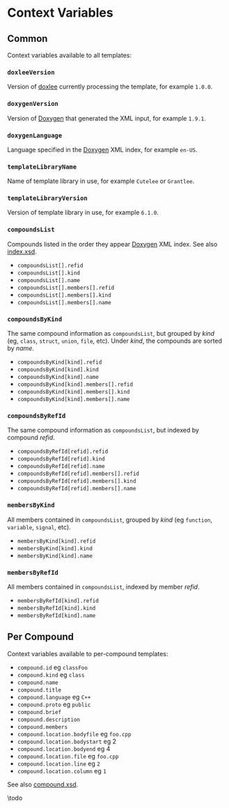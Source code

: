 # Context Variables

## Common

Context variables available to all templates:

### `doxleeVersion`

Version of [doxlee] currently processing the template, for example `1.0.0`.

### `doxygenVersion`

Version of [Doxygen] that generated the XML input, for example `1.9.1`.

### `doxygenLanguage`

Language specified in the [Doxygen] XML index, for example `en-US`.

### `templateLibraryName`

Name  of template library in use, for example `Cutelee` or `Grantlee`.

### `templateLibraryVersion`

Version of template library in use, for example `6.1.0`.

### `compoundsList`

Compounds listed in the order they appear [Doxygen] XML index. See also [index.xsd].

* `compoundsList[].refid`
* `compoundsList[].kind`
* `compoundsList[].name`
* `compoundsList[].members[].refid`
* `compoundsList[].members[].kind`
* `compoundsList[].members[].name`

### `compoundsByKind`

The same compound information as `compoundsList`, but grouped by *kind* (eg, `class`, `struct`, `union`,
`file`, etc). Under *kind*, the compounds are sorted by *name*.

* `compoundsByKind[kind].refid`
* `compoundsByKind[kind].kind`
* `compoundsByKind[kind].name`
* `compoundsByKind[kind].members[].refid`
* `compoundsByKind[kind].members[].kind`
* `compoundsByKind[kind].members[].name`

### `compoundsByRefId`

The same compound information as `compoundsList`, but indexed by compound *refid*.

* `compoundsByRefId[refid].refid`
* `compoundsByRefId[refid].kind`
* `compoundsByRefId[refid].name`
* `compoundsByRefId[refid].members[].refid`
* `compoundsByRefId[refid].members[].kind`
* `compoundsByRefId[refid].members[].name`

### `membersByKind`

All members contained in `compoundsList`, grouped by *kind* (eg `function`, `variable`, `signal`, etc).

* `membersByKind[kind].refid`
* `membersByKind[kind].kind`
* `membersByKind[kind].name`

### `membersByRefId`

All members contained in `compoundsList`, indexed by member *refid*.

* `membersByRefId[kind].refid`
* `membersByRefId[kind].kind`
* `membersByRefId[kind].name`

## Per Compound

Context variables available to per-compound templates:

* `compound.id` eg `classFoo`
* `compound.kind` eg `class`
* `compound.name`
* `compound.title`
* `compound.language` eg `C++`
* `compound.proto` eg `public`
* `compound.brief`
* `compound.description`
* `compound.members`
* `compound.location.bodyfile` eg `foo.cpp`
* `compound.location.bodystart` eg 2
* `compound.location.bodyend` eg 4
* `compound.location.file` eg `foo.cpp`
* `compound.location.line` eg `2`
* `compound.location.column` eg `1`

See also [compound.xsd].

\todo

[compound.xsd]: https://github.com/doxygen/doxygen/blob/master/templates/xml/compound.xsd
[Doxygen]: https://github.com/doxygen/doxygen
[doxlee]: https://github.com/pcolby/doxlee
[index.xsd]: https://github.com/doxygen/doxygen/blob/master/templates/xml/index.xsd
